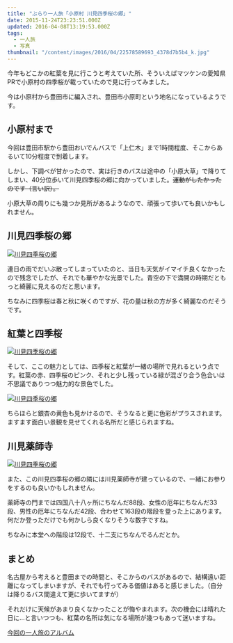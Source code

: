 ```yaml
---
title: "ぶらり一人旅「小原村 川見四季桜の郷」"
date: 2015-11-24T23:23:51.000Z
updated: 2016-04-08T13:19:53.000Z
tags:
  - 一人旅
  - 写真
thumbnail: "/content/images/2016/04/22578589693_4378d7b5b4_k.jpg"
---
```



今年もどこかの紅葉を見に行こうと考えていた所、そういえばマツケンの愛知県PRで小原村の四季桜が載っていたので見に行ってみました。

今は小原村から豊田市に編入され、豊田市小原町という地名になっているようです。


## 小原村まで

今回は豊田市駅から豊田おいでんバスで「上仁木」まで1時間程度、そこからあるいて10分程度で到着します。

しかし、下調べが甘かったので、実は行きのバスは途中の「小原大草」で降りてしまい、40分位歩いて川見四季桜の郷に向かっていました。<del>運動がしたかったのです（言い訳）。</del>

小原大草の周りにも幾つか見所があるようなので、頑張って歩いても良いかもしれません。


## 川見四季桜の郷

[![川見四季桜の郷](https://farm1.staticflickr.com/766/23205674425_10d1d8be68_h.jpg)](https://www.flickr.com/photos/sushat4692/23205674425/in/datetaken/ "川見四季桜の郷")<script async="" charset="utf-8" src="//embedr.flickr.com/assets/client-code.js"></script>

連日の雨でだいぶ散ってしまっていたのと、当日も天気がイマイチ良くなかったので残念でしたが、それでも華やかな光景でした。青空の下で満開の時期だともっと綺麗に見えるのだと思います。

ちなみに四季桜は春と秋に咲くのですが、花の量は秋の方が多く綺麗なのだそうです。


## 紅葉と四季桜

[![川見四季桜の郷](https://farm1.staticflickr.com/633/23205635975_e504848a42_h.jpg)](https://www.flickr.com/photos/sushat4692/23205635975/in/datetaken/ "川見四季桜の郷")<script async="" charset="utf-8" src="//embedr.flickr.com/assets/client-code.js"></script>

そして、ここの魅力としては、四季桜と紅葉が一緒の場所で見れるという点です。紅葉の赤、四季桜のピンク、それと少し残っている緑が混ざり合う色合いは不思議でありつつ魅力的な景色でした。

[![川見四季桜の郷](https://farm6.staticflickr.com/5769/22811480337_37c252daf2_h.jpg)](https://www.flickr.com/photos/sushat4692/22811480337/in/datetaken/ "川見四季桜の郷")<script async="" charset="utf-8" src="//embedr.flickr.com/assets/client-code.js"></script>

ちらほらと銀杏の黄色も見かけるので、そうなると更に色彩がプラスされます。ますます面白い景観を見せてくれる名所だと感じられますね。


## 川見薬師寺

[![川見四季桜の郷](https://farm1.staticflickr.com/601/23205648725_317df25a7a_h.jpg)](https://www.flickr.com/photos/sushat4692/23205648725/in/datetaken/ "川見四季桜の郷")<script async="" charset="utf-8" src="//embedr.flickr.com/assets/client-code.js"></script>

また、この川見四季桜の郷の隣には川見薬師寺が建っているので、一緒にお参りをするのも良いかもしれません。

薬師寺の門までは四国八十八ヶ所にちなんだ88段、女性の厄年にちなんだ33段、男性の厄年にちなんだ42段、合わせて163段の階段を登った上にあります。何だか登っただけでも何かしら良くなりそうな数字ですね。

ちなみに本堂への階段は12段で、十二支にちなんでるんだとか。


## まとめ

名古屋から考えると豊田までの時間と、そこからのバスがあるので、結構遠い距離になってしまいますが、それでも行ってみる価値はあると感じました。（自分は降りるバス間違えて更に歩いてますが）

それだけに天候があまり良くなかったことが悔やまれます。次の機会には晴れた日に…と言いつつも、紅葉の名所は気になる場所が幾つもあって迷いますね。

[今回の一人旅のアルバム](https://www.flickr.com/photos/sushat4692/albums/72157660799669769)


